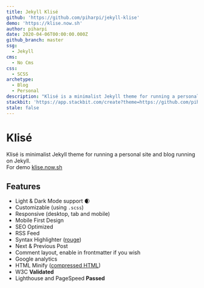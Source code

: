 ```yaml
---
title: Jekyll Klisé
github: 'https://github.com/piharpi/jekyll-klise'
demo: 'https://klise.now.sh'
author: piharpi
date: 2020-04-06T00:00:00.000Z
github_branch: master
ssg:
  - Jekyll
cms:
  - No Cms
css:
  - SCSS
archetype:
  - Blog
  - Personal
description: "Klisé is a minimalist Jekyll theme for running a personal site or blog, light & dark mode support."
stackbit: 'https://app.stackbit.com/create?theme=https://github.com/piharpi/jekyll-klise&ssg=jekyll'
stale: false
---
```


# Klisé

Klisé is minimalist Jekyll theme for running a personal site and blog running on Jekyll.<br>
For demo <a href="https://klise.now.sh" target="_blank">klise.now.sh</a>

## Features

- Light & Dark Mode support :waxing_crescent_moon:
- Customizable (using `.scss`)
- Responsive (desktop, tab and mobile)
- Mobile First Design
- SEO Optimized
- RSS Feed
- Syntax Highlighter ([rouge](https://github.com/rouge-ruby/rouge))
- Next & Previous Post
- Comment layout, enable in frontmatter if you wish
- Google analytics
- HTML Minify ([compressed HTML](https://github.com/penibelst/jekyll-compress-html))
- W3C **Validated**
- Lighthouse and PageSpeed **Passed**
